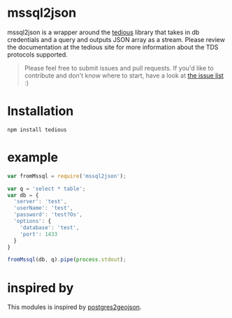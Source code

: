 # mssql2json
mssql2json is a wrapper around the [tedious](https://github.com/pekim/tedious) library that takes in db credentials and a query and outputs JSON  array as a stream. Please review the documentation at the tedious site for more information about the TDS protocols supported.

> Please feel free to submit issues and pull requests. If you'd like to contribute and don't know where to start, have a look at [the issue list](https://github.com/GuidoS/mssql2json/issues) :)

# Installation

```
npm install tedious
```

# example

```javascript
var fromMssql = require('mssql2json');

var q = 'select * table';
var db = {
  'server': 'test',
  'userName': 'test',
  'password': 'test?Os',
  'options': {
    'database': 'test',
    'port': 1433
  }
}

fromMssql(db, q).pipe(process.stdout);
```

# inspired by
This modules is inspired by [postgres2geojson](https://github.com/AppGeo/postgres2geojson).
